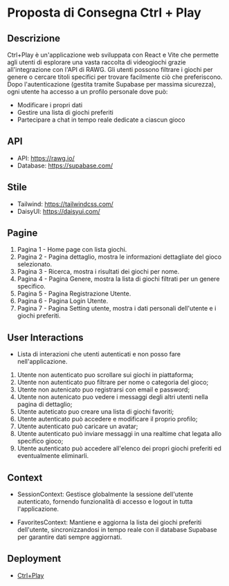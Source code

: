 # Proposta di Consegna Ctrl + Play

## Descrizione

Ctrl+Play è un'applicazione web sviluppata con React e Vite che permette agli utenti di esplorare una vasta raccolta di videogiochi grazie all'integrazione con l'API di RAWG. Gli utenti possono filtrare i giochi per genere o cercare titoli specifici per trovare facilmente ciò che preferiscono.
Dopo l'autenticazione (gestita tramite Supabase per massima sicurezza), ogni utente ha accesso a un profilo personale dove può:
* Modificare i propri dati
* Gestire una lista di giochi preferiti
* Partecipare a chat in tempo reale dedicate a ciascun gioco

## API

* API: https://rawg.io/
* Database: https://supabase.com/

## Stile

* Tailwind: https://tailwindcss.com/
* DaisyUI: https://daisyui.com/

## Pagine

1. Pagina 1 - Home page con lista giochi.
2. Pagina 2 - Pagina dettaglio, mostra le informazioni dettagliate del  gioco selezionato.
3. Pagina 3 - Ricerca, mostra i risultati dei giochi per nome.
4. Pagina 4 - Pagina Genere, mostra la lista di giochi filtrati per un genere specifico.
3. Pagina 5 - Pagina Registrazione Utente.
4. Pagina 6 - Pagina Login Utente.
6. Pagina 7 - Pagina Setting utente, mostra i dati personali dell'utente e i giochi preferiti. 


## User Interactions

* Lista di interazioni che utenti autenticati e non posso fare nell'applicazione.

1. Utente non autenticato puo scrollare sui giochi in piattaforma;
2. Utente non autenticato puo filtrare per nome o categoria del gioco;
3. Utente non autenicato puo registrarsi con email e password;
4. Utente non autenicato puo vedere i messaggi degli altri utenti nella pagina di dettaglio;
5. Utente auteticato puo creare una lista di giochi favoriti;
6. Utente autenticato può accedere e modificare il proprio profilo;
7. Utente autenticato può caricare un avatar;
8. Utente autenticato può inviare messaggi in una realtime chat legata allo specifico gioco;
9. Utente autenticato può accedere all'elenco dei propri giochi preferiti ed eventualmente eliminarli.

## Context

* SessionContext: Gestisce globalmente la sessione dell'utente autenticato, fornendo funzionalità di accesso e logout in tutta l'applicazione.

* FavoritesContext: Mantiene e aggiorna la lista dei giochi preferiti dell'utente, sincronizzandosi in tempo reale con il database Supabase per garantire dati sempre aggiornati.

## Deployment

* [Ctrl+Play](https://ctrl-play-seven.vercel.app/)
